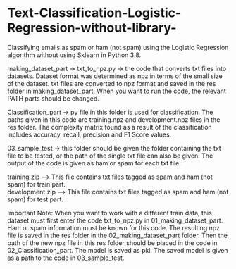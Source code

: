 # Text-Classification-Logistic-Regression-without-library-
Classifying emails as spam or ham (not spam) using the Logistic Regression algorithm without using Sklearn in Python 3.8.

making_dataset_part -> txt_to_npz.py -> the code that converts txt files into datasets. Dataset format was determined as npz in terms of the small size of the dataset.
txt files are converted to npz format and saved in the res folder in making_dataset_part.
When you want to run the code, the relevant PATH parts should be changed.

Classification_part -> py file in this folder is used for classification. The paths given in this code are training.npz and development.npz files in the res folder.
The complexity matrix found as a result of the classification includes accuracy, recall, precision and F1 Score values.

03_sample_test -> this folder should be given the folder containing the txt file to be tested, or the path of the single txt file can also be given. The output of the code is given as ham or spam for each txt file.

training.zip --> This file contains txt files tagged as spam and ham (not spam) for train part.   
development.zip --> This file contains txt files tagged as spam and ham (not spam) for test part.
                        
Important Note: When you want to work with a different train data, this dataset must first enter the code txt_to_npz.py in 01_making_dataset_part. Ham or spam information must be known for this code. The resulting npz file is saved in the res folder in the 02_making_dataset_part folder. Then the path of the new npz file in this res folder should be placed in the code in 02_Classification_part. The model is saved as pkl. The saved model is given as a path to the code in 03_sample_test.
